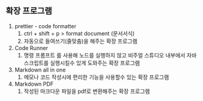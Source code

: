 ## 확장 프로그램

1. prettier - code formatter
   1. ctrl + shift + p > format document (문서서식)
   2. 자동으로 들여쓰기(줄맞춤)을 해주는 확장 프로그램
2. Code Runner
   1. 명령 프롬프트 를 사용해 노드를 실행하지 않고 비주얼 스튜디오 내부에서 자바스크립트를 실행시킬수 있게 도와주는 확장 프로그램  
3. Markdown all in one
   1. 메모나 코드 작성시에 편리한 기능을 사용할수 있는 확장 프로그램
4. Markdown PDF
   1. 작성된 마크다운 파일을 pdf로 변환해주는 확장 프로그램
    